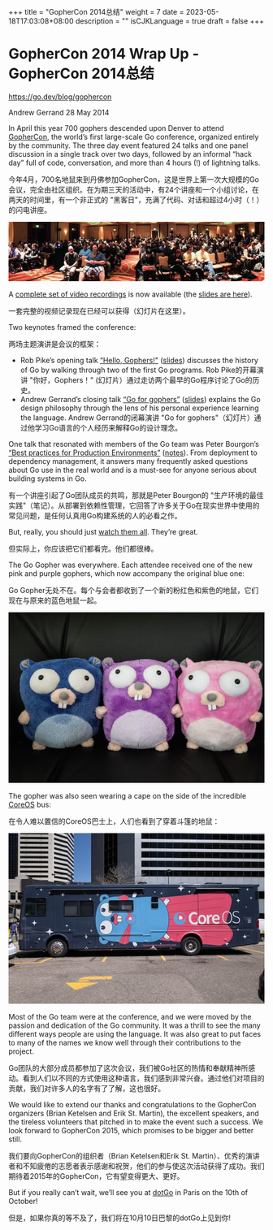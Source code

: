 +++
title = "GopherCon 2014总结"
weight = 7
date = 2023-05-18T17:03:08+08:00
description = ""
isCJKLanguage = true
draft = false
+++

# GopherCon 2014 Wrap Up - GopherCon 2014总结

https://go.dev/blog/gophercon

Andrew Gerrand
28 May 2014

In April this year 700 gophers descended upon Denver to attend [GopherCon](http://www.gophercon.com/), the world’s first large-scale Go conference, organized entirely by the community. The three day event featured 24 talks and one panel discussion in a single track over two days, followed by an informal “hack day” full of code, conversation, and more than 4 hours (!) of lightning talks.

今年4月，700名地鼠来到丹佛参加GopherCon，这是世界上第一次大规模的Go会议，完全由社区组织。在为期三天的活动中，有24个讲座和一个小组讨论，在两天的时间里，有一个非正式的 "黑客日"，充满了代码、对话和超过4小时（！）的闪电讲座。

![img](GopherCon%202014%20Wrap%20Up_img/image02.jpg)

A [complete set of video recordings](http://confreaks.com/events/gophercon2014) is now available (the [slides are here](https://github.com/gophercon/2014-talks)).

一套完整的视频记录现在已经可以获得（幻灯片在这里）。

Two keynotes framed the conference:

两场主题演讲是会议的框架：

- Rob Pike’s opening talk [“Hello, Gophers!"](https://www.youtube.com/watch?v=VoS7DsT1rdM) ([slides](https://go.dev/talks/2014/hellogophers.slide)) discusses the history of Go by walking through two of the first Go programs. Rob Pike的开幕演讲 "你好，Gophers！" (幻灯片）通过走访两个最早的Go程序讨论了Go的历史。
- Andrew Gerrand’s closing talk [“Go for gophers”](https://www.youtube.com/watch?v=dKGmK_Z1Zl0) ([slides](https://go.dev/talks/2014/go4gophers.slide)) explains the Go design philosophy through the lens of his personal experience learning the language. Andrew Gerrand的闭幕演讲 "Go for gophers"（幻灯片）通过他学习Go语言的个人经历来解释Go的设计理念。

One talk that resonated with members of the Go team was Peter Bourgon’s [“Best practices for Production Environments”](https://www.youtube.com/watch?v=Y1-RLAl7iOI) ([notes](http://peter.bourgon.org/go-in-production/)). From deployment to dependency management, it answers many frequently asked questions about Go use in the real world and is a must-see for anyone serious about building systems in Go.

有一个讲座引起了Go团队成员的共鸣，那就是Peter Bourgon的 "生产环境的最佳实践"（笔记）。从部署到依赖性管理，它回答了许多关于Go在现实世界中使用的常见问题，是任何认真用Go构建系统的人的必看之作。

But, really, you should just [watch them all](http://confreaks.com/events/gophercon2014). They’re great.

但实际上，你应该把它们都看完。他们都很棒。

The Go Gopher was everywhere. Each attendee received one of the new pink and purple gophers, which now accompany the original blue one:

Go Gopher无处不在。每个与会者都收到了一个新的粉红色和紫色的地鼠，它们现在与原来的蓝色地鼠一起。

![img](GopherCon%202014%20Wrap%20Up_img/image01.jpg)

The gopher was also seen wearing a cape on the side of the incredible [CoreOS](https://coreos.com/) bus:

在令人难以置信的CoreOS巴士上，人们也看到了穿着斗篷的地鼠：

![img](GopherCon%202014%20Wrap%20Up_img/image00.jpg)

Most of the Go team were at the conference, and we were moved by the passion and dedication of the Go community. It was a thrill to see the many different ways people are using the language. It was also great to put faces to many of the names we know well through their contributions to the project.

Go团队的大部分成员都参加了这次会议，我们被Go社区的热情和奉献精神所感动。看到人们以不同的方式使用这种语言，我们感到非常兴奋。通过他们对项目的贡献，我们对许多人的名字有了了解，这也很好。

We would like to extend our thanks and congratulations to the GopherCon organizers (Brian Ketelsen and Erik St. Martin), the excellent speakers, and the tireless volunteers that pitched in to make the event such a success. We look forward to GopherCon 2015, which promises to be bigger and better still.

我们要向GopherCon的组织者（Brian Ketelsen和Erik St. Martin）、优秀的演讲者和不知疲倦的志愿者表示感谢和祝贺，他们的参与使这次活动获得了成功。我们期待着2015年的GopherCon，它有望变得更大、更好。

But if you really can’t wait, we’ll see you at [dotGo](http://www.dotgo.eu/) in Paris on the 10th of October!

但是，如果你真的等不及了，我们将在10月10日巴黎的dotGo上见到你!
